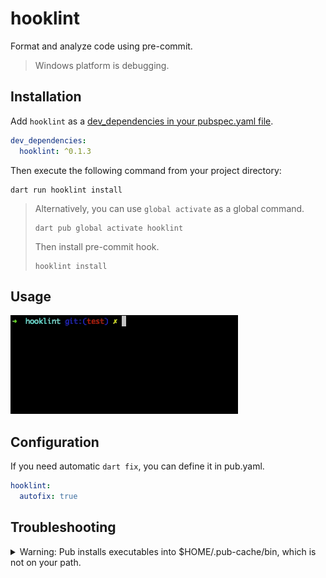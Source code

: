 # hooklint

Format and analyze code using pre-commit.

> Windows platform is debugging.

## Installation

Add `hooklint` as a [dev_dependencies in your pubspec.yaml file](https://dart.dev/tools/pub/pubspec#dependencies).

```yaml
dev_dependencies:
  hooklint: ^0.1.3
```

Then execute the following command from your project directory:

```shell
dart run hooklint install
```

>Alternatively, you can use `global activate` as a global command.
>
>```shell
>dart pub global activate hooklint
>```
>
>Then install pre-commit hook.
>
>```shell
>hooklint install
>```

## Usage

![usage](https://raw.githubusercontent.com/anandzhang/hooklint_dart/main/screenshots/usage.gif)

## Configuration

If you need automatic `dart fix`, you can define it in pub.yaml.

```yaml
hooklint:
  autofix: true
```

## Troubleshooting

<details>
  <summary>Warning: Pub installs executables into $HOME/.pub-cache/bin, which is not on your path.</summary>

    You can fix that by adding this to your shell's config file (.bashrc, .bash_profile, etc.):
    
    ```shell
    export PATH="$PATH":"$HOME/.pub-cache/bin"
    ```
    
    Then re-run activate `hooklint`:
    
    ```shell
    dart pub global activate hooklint
    ```

</details>

